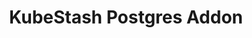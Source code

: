 ---
title: KubeStash Postgres Addon
menu:
  docs_{{ .version }}:
    identifier: kubestash-postgresql
    name: PostgreSQL
    parent: kubestash-addons
    weight: 50
menu_name: docs_{{ .version }}
---
